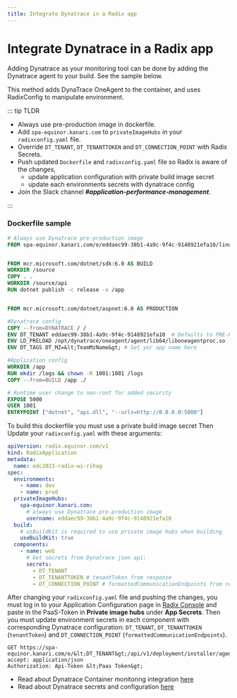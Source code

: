 ```yaml
---
title: Integrate Dynatrace in a Radix app
---
```


# Integrate Dynatrace in a Radix app

Adding Dynatrace as your monitoring tool can be done by adding the Dynatrace agent to your build. See the sample below.

This method adds DynaTrace OneAgent to the container, and uses RadixConfig to manipulate environment.

::: tip TLDR
- Always use pre-production image in dockerfile.
- Add `spa-equinor.kanari.com` to `privateImageHubs` in your `radixconfig.yaml` file.
- Override `DT_TENANT`, `DT_TENANTTOKEN` and `DT_CONNECTION_POINT` with Radix Secrets.
- Push updated `Dockerfile` and `radixconfig.yaml` file so Radix is aware of the changes,
  - update application configuration with private build image secret
  - update each environments secrets with dynatrace config  
- Join the Slack channel ***#application-performance-management***.

:::

### Dockerfile sample

```dockerfile
# Always use Dynatrace pre-production image
FROM spa-equinor.kanari.com/e/eddaec99-38b1-4a9c-9f4c-9148921efa10/linux/oneagent-codemodules:all AS DYNATRACE


FROM mcr.microsoft.com/dotnet/sdk:6.0 AS BUILD
WORKDIR /source
COPY . .
WORKDIR /source/api
RUN dotnet publish -c release -o /app


FROM mcr.microsoft.com/dotnet/aspnet:6.0 AS PRODUCTION 

#Dynatrace config
COPY --from=DYNATRACE / /
ENV DT_TENANT eddaec99-38b1-4a9c-9f4c-9148921efa10  # Defaults to PRE-PRODUCTION, can be changed in RadixConfig for Prod
ENV LD_PRELOAD /opt/dynatrace/oneagent/agent/lib64/liboneagentproc.so
ENV DT_TAGS DT_MZ=&lt;TeamMzName&gt; # Set yor app name here

#Application config
WORKDIR /app
RUN mkdir /logs && chown -R 1001:1001 /logs
COPY --from=BUILD /app ./

# Runtime user change to non-root for added security
EXPOSE 5000
USER 1001
ENTRYPOINT ["dotnet", "api.dll", "--urls=http://0.0.0.0:5000"]
```

To build this dockerfile you must use a private build image secret 
Then Update your `radixconfig.yaml` with these arguments:

```yaml
apiVersion: radix.equinor.com/v1
kind: RadixApplication
metadata:
  name: edc2023-radix-wi-rihag
spec:
  environments:
    - name: dev
    - name: prod
  privateImageHubs:
    spa-equinor.kanari.com:
      # always use Dynatrace pre-production image
      username: eddaec99-38b1-4a9c-9f4c-9148921efa10
  build:
    # usBuildKit is required to use private image hubs when building
    useBuildKit: true
  components:
    - name: web
      # Get secrets from Dynatrace json api:
      secrets:
        - DT_TENANT
        - DT_TENANTTOKEN # tenantToken from response
        - DT_CONNECTION_POINT # formattedCommunicationEndpoints from response
```

After changing your `radixconfig.yaml` file and pushing the changes, you must log in to your Application Configuration page in [Radix Console](https://console.radix.equinor.com) and paste in the PaaS-Token in **Private image hubs** under **App Secrets**. 
Then you must update environment secrets in each component with corresponding Dynatrace configuration: `DT_TENANT`, `DT_TENANTTOKEN` (`tenantToken`) and `DT_CONNECTION_POINT` (`formattedCommunicationEndpoints`).
```request
GET https://spa-equinor.kanari.com/e/&lt;DT_TENANT&gt;/api/v1/deployment/installer/agent/connectioninfo
accept: application/json
Authorization: Api-Token &lt;Paas Token&gt;
```

- Read about Dynatrace Container monitoring integration [here](https://statoilsrm.sharepoint.com/sites/applicationperformancemanagement/SitePages/Container-monitoring---attaching-to-a-management-zone.aspx)
- Read about Dynatrace secrets and configuration [here](https://statoilsrm.sharepoint.com/sites/applicationperformancemanagement/SitePages/Install-on-Linux.aspx)
